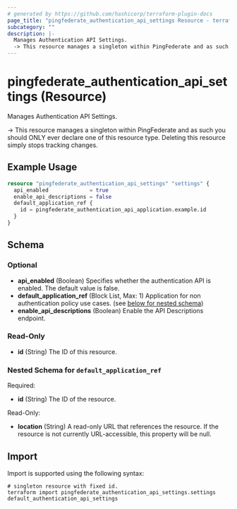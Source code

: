 ```yaml
---
# generated by https://github.com/hashicorp/terraform-plugin-docs
page_title: "pingfederate_authentication_api_settings Resource - terraform-provider-pingfederate"
subcategory: ""
description: |-
  Manages Authentication API Settings.
  -> This resource manages a singleton within PingFederate and as such you should ONLY ever declare one of this resource type. Deleting this resource simply stops tracking changes.
---
```


# pingfederate_authentication_api_settings (Resource)

Manages Authentication API Settings.

-> This resource manages a singleton within PingFederate and as such you should ONLY ever declare one of this resource type. Deleting this resource simply stops tracking changes.

## Example Usage

```terraform
resource "pingfederate_authentication_api_settings" "settings" {
  api_enabled             = true
  enable_api_descriptions = false
  default_application_ref {
    id = pingfederate_authentication_api_application.example.id
  }
}
```

<!-- schema generated by tfplugindocs -->
## Schema

### Optional

- **api_enabled** (Boolean) Specifies whether the authentication API is enabled. The default value is false.
- **default_application_ref** (Block List, Max: 1) Application for non authentication policy use cases. (see [below for nested schema](#nestedblock--default_application_ref))
- **enable_api_descriptions** (Boolean) Enable the API Descriptions endpoint.

### Read-Only

- **id** (String) The ID of this resource.

<a id="nestedblock--default_application_ref"></a>
### Nested Schema for `default_application_ref`

Required:

- **id** (String) The ID of the resource.

Read-Only:

- **location** (String) A read-only URL that references the resource. If the resource is not currently URL-accessible, this property will be null.

## Import

Import is supported using the following syntax:

```shell
# singleton resource with fixed id.
terraform import pingfederate_authentication_api_settings.settings default_authentication_api_settings
```
